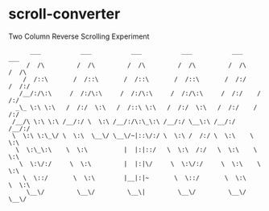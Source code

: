 # scroll-converter
Two Column Reverse Scrolling Experiment
     
          ___           ___           ___           ___           ___       ___ 
         /  /\         /  /\         /  /\         /  /\         /  /\     /  /\
        /  /::\       /  /::\       /  /::\       /  /::\       /  /:/    /  /:/
       /__/:/\:\     /  /:/\:\     /  /:/\:\     /  /:/\:\     /  /:/    /  /:/ 
      _\_ \:\ \:\   /  /:/  \:\   /  /::\ \:\   /  /:/  \:\   /  /:/    /  /:/  
     /__/\ \:\ \:\ /__/:/ \  \:\ /__/:/\:\_\:\ /__/:/ \__\:\ /__/:/    /__/:/   
     \  \:\ \:\_\/ \  \:\  \__\/ \__\/~|::\/:/ \  \:\ /  /:/ \  \:\    \  \:\   
      \  \:\_\:\    \  \:\          |  |:|::/   \  \:\  /:/   \  \:\    \  \:\  
       \  \:\/:/     \  \:\         |  |:|\/     \  \:\/:/     \  \:\    \  \:\ 
        \  \::/       \  \:\        |__|:|~       \  \::/       \  \:\    \  \:\
         \__\/         \__\/         \__\|         \__\/         \__\/     \__\/
